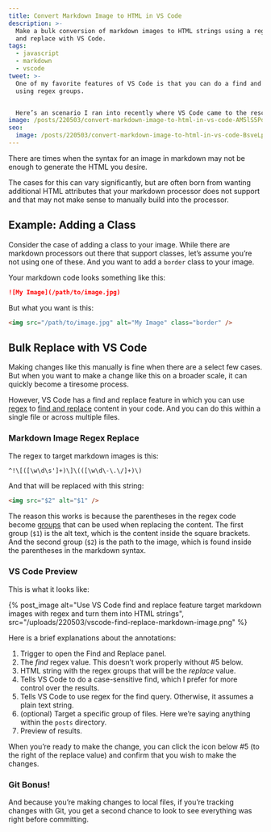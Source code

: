 ```yaml
---
title: Convert Markdown Image to HTML in VS Code
description: >-
  Make a bulk conversion of markdown images to HTML strings using a regex find
  and replace with VS Code.
tags:
  - javascript
  - markdown
  - vscode
tweet: >-
  One of my favorite features of VS Code is that you can do a find and replace
  using regex groups.


  Here’s an scenario I ran into recently where VS Code came to the rescue.
image: /posts/220503/convert-markdown-image-to-html-in-vs-code-AM5lS5Pd.png
seo:
  image: /posts/220503/convert-markdown-image-to-html-in-vs-code-BsveLpLv--meta.png
---
```


There are times when the syntax for an image in markdown may not be enough to generate the HTML you desire.

The cases for this can vary significantly, but are often born from wanting additional HTML attributes that your markdown processor does not support and that may not make sense to manually build into the processor.

## Example: Adding a Class

Consider the case of adding a class to your image. While there are markdown processors out there that support classes, let’s assume you’re not using one of these. And you want to add a `border` class to your image.

Your markdown code looks something like this:

```md
![My Image](/path/to/image.jpg)
```

But what you want is this:

```html
<img src="/path/to/image.jpg" alt="My Image" class="border" />
```

## Bulk Replace with VS Code

Making changes like this manually is fine when there are a select few cases. But when you want to make a change like this on a broader scale, it can quickly become a tiresome process.

However, VS Code has a find and replace feature in which you can use [regex](https://code.visualstudio.com/docs/editor/codebasics#_case-changing-in-regex-replace) to [find and replace](https://code.visualstudio.com/docs/editor/codebasics#_find-and-replace) content in your code. And you can do this within a single file or across multiple files.

### Markdown Image Regex Replace

The regex to target markdown images is this:

```txt
^!\[([\w\d\s']+)\]\(([\w\d\-\.\/]+)\)
```

And that will be replaced with this string:

```html
<img src="$2" alt="$1" />
```

The reason this works is because the parentheses in the regex code become [groups](https://developer.mozilla.org/en-US/docs/Web/JavaScript/Guide/Regular_Expressions/Groups_and_Ranges) that can be used when replacing the content. The first group (`$1`) is the alt text, which is the content inside the square brackets. And the second group (`$2`) is the path to the image, which is found inside the parentheses in the markdown syntax.

### VS Code Preview

This is what it looks like:

{% post_image alt="Use VS Code find and replace feature target markdown images with regex and turn them into HTML strings", src="/uploads/220503/vscode-find-replace-markdown-image.png" %}

Here is a brief explanations about the annotations:

1. Trigger to open the Find and Replace panel.
1. The _find_ regex value. This doesn’t work properly without #5 below.
1. HTML string with the regex groups that will be the _replace_ value.
1. Tells VS Code to do a case-sensitive find, which I prefer for more control over the results.
1. Tells VS Code to use regex for the find query. Otherwise, it assumes a plain text string.
1. (optional) Target a specific group of files. Here we’re saying anything within the `posts` directory.
1. Preview of results.

When you’re ready to make the change, you can click the icon below #5 (to the right of the replace value) and confirm that you wish to make the changes.

### Git Bonus!

And because you’re making changes to local files, if you’re tracking changes with Git, you get a second chance to look to see everything was right before committing.
